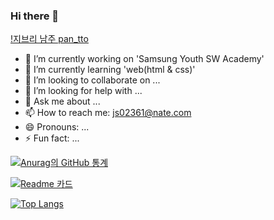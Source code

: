 ### Hi there 👋

[!지브리 남주 pan_tto](https://1.gall-img.com/tdgall/files/attach/images/82/947/623/070/17dbaf6f3dcf93643dbee746514349b4.jpg)

- 🔭 I’m currently working on 'Samsung Youth SW Academy'
- 🌱 I’m currently learning 'web(html & css)'
- 👯 I’m looking to collaborate on ...
- 🤔 I’m looking for help with ...
- 💬 Ask me about ...
- 📫 How to reach me: js02361@nate.com
- 😄 Pronouns: ...
- ⚡ Fun fact: ...

[![Anurag의 GitHub 통계](https://github-readme-stats.vercel.app/api?username=JungHyeonKim1)](https://github.com/anuraghazra/github-readme-stats)

[![Readme 카드](https://github-readme-stats.vercel.app/api/pin/?username=JungHyeonKim1&repo=github-readme-stats)](https://github.com/anuraghazra/github-readme-stats)

[![Top Langs](https://github-readme-stats.vercel.app/api/top-langs/?username=JungHyeonKim1)](https://github.com/anuraghazra/github-readme-stats)
